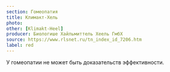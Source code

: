```yaml
---
section: Гомеопатия
title: Климакт-Хель
photo:
other: [Klimakt-Heel]
producer: Биологише Хайльмиттель Хеель ГмбХ
source: https://www.rlsnet.ru/tn_index_id_7206.htm
label: red
---
```


У гомеопатии не может быть доказательств эффективности.
